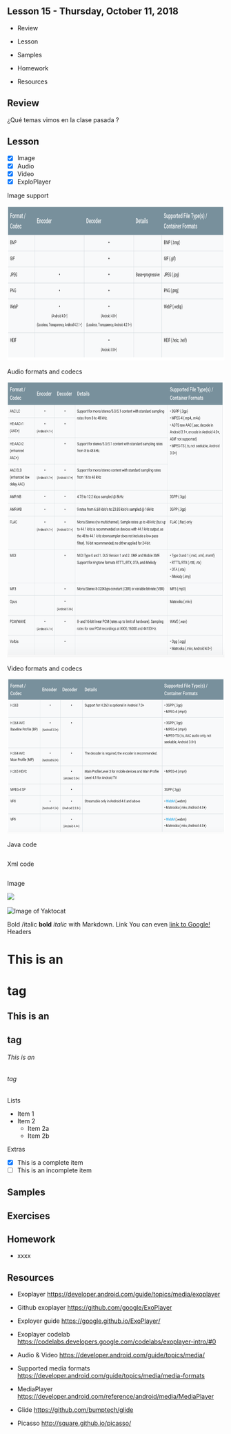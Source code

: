 ## Lesson 15 - Thursday, October 11, 2018

- Review

- Lesson

- Samples

- Homework

- Resources

## Review

¿Qué temas vimos en la clase pasada ?

## Lesson

- [x] Image
- [x] Audio
- [x] Video
- [x] ExploPlayer

Image support

<img src="https://raw.githubusercontent.com/learning-android-pe/training-resources/master/media/android_image_formats.png" height="360" />

Audio formats and codecs

<img src="https://raw.githubusercontent.com/learning-android-pe/training-resources/master/media/android_audio_formats.png" height="640" />

Video formats and codecs

<img src="https://raw.githubusercontent.com/learning-android-pe/training-resources/master/media/android_video_formats.png" height="360" />


Java code

```java

```

Xml code 

```xml

```

Image

<img src="https://developer.android.com/images/fundamentals/diagram_backstack_singletask_multiactivity.png" height="360" />

![Image of Yaktocat](https://octodex.github.com/images/yaktocat.png)

Bold /italic
**bold**
*italic* with Markdown. 
Link 
You can even [link to Google!](http://google.com)
Headers

# This is an <h1> tag
## This is an <h2> tag
###### This is an <h6> tag

Lists

* Item 1
* Item 2
  * Item 2a
  * Item 2b

Extras

- [x] This is a complete item
- [ ] This is an incomplete item

## Samples

## Exercises

## Homework
- xxxx

## Resources 

- Exoplayer https://developer.android.com/guide/topics/media/exoplayer

- Github exoplayer https://github.com/google/ExoPlayer

- Exployer guide https://google.github.io/ExoPlayer/

- Exoplayer codelab https://codelabs.developers.google.com/codelabs/exoplayer-intro/#0

- Audio & Video https://developer.android.com/guide/topics/media/

- Supported media formats https://developer.android.com/guide/topics/media/media-formats

- MediaPlayer https://developer.android.com/reference/android/media/MediaPlayer

- Glide https://github.com/bumptech/glide

- Picasso http://square.github.io/picasso/


